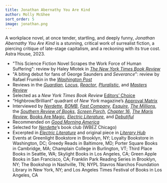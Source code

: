```yaml
---
title: Jonathan Abernathy You Are Kind
author: Molly McGhee
sort_order: 5
image: jonathan.png
---
```

A workplace novel, at once tender, startling, and deeply funny, *Jonathan Abernathy You Are Kind* is a stunning, critical work of surrealist fiction, a piercing critique of late-stage capitalism, and a reckoning with its true cost. Astra House, 2023.

* "This Science Fiction Novel Scrapes the Work Force of Human Suffering": review by Haley Mlotek in *[The New York Times Book Review](https://www.nytimes.com/2023/10/14/books/review/jonathan-abernathy-you-are-kind-molly-mcghee.html)*
* "A biting debut for fans of George Saunders and *Severance*": review by Rafael Frumkin in the *[Washington Post](https://www.washingtonpost.com/books/2023/10/24/jonathan-abernathy-you-are-kind-molly-mcghee-review/)*
* Reviews in the [](<>)[](<>)*[Guardian](<>)*, *[Locus](<>)*, *[Reactor](<>)*, *[Pluralistic](<>)*, and *[Masters Review](<>)*
* Selected as a *New York Times Book Review* [Editors’ Choice](https://www.nytimes.com/2023/10/26/books/review/9-new-books-we-recommend-this-week.html)
* “Highbrow/Brilliant” quadrant of *New York* magazine’s [Approval Matrix](https://nymag.com/article/the-approval-matrix-week-of-october-9-2023.html)
* Interviewed by *[Nerdette](https://www.wbez.org/stories/nerdette-book-club-molly-mcghee-on-jonathan-abernathy-you-are-kind/c8d4182a-d69f-4ec3-92d6-937b312bb8ae)*, *[BOMB](https://bombmagazine.org/articles/molly-mcghee/)*, *[Fast Company](https://www.fastcompany.com/90966606/student-debt-shouldnt-come-at-the-expense-of-dreams)*, *[Esquire](https://www.esquire.com/entertainment/books/a45767279/future-of-books/)*, *[The Millions](https://themillions.com/2023/11/molly-mcghee-wants-to-rethink-the-way-we-work.html)*, the *[Southern Review of Books](https://southernreviewofbooks.com/2023/12/18/jonathan-abernathy-you-are-kind-molly-mcghee-interview/)*, *[Screen Porch](https://www.porchtn.org/post/books-and-shadow-books-a-chat-with-novelist-molly-mcghee)*, *[Chapter 16](https://chapter16.org/dream-or-nightmare/)*, *[The Maris Review](https://lithub.com/molly-mcghee-on-the-importance-of-acknowledgments/)*, [Books Are Magic](https://booksaremagic.squarespace.com/home-1/q-a/molly-mcghee), *[Electric Literature](https://electricliterature.com/molly-mcghee-jonathan-abernathy-you-are-kind-interview-debut-novel-book-debt/)*, and *[Debutiful](https://debutiful.net/2023/10/18/debutiful-podcast-molly-mcghee-jonathan-abernathy-you-are-kind/)*
* Recommended on *[Good Morning America](https://www.goodmorningamerica.com/culture/story/bestselling-author-shares-new-book-recommendations-october-103731430)*
* Selected for *[Nerdette](https://www.wbez.org/stories/nerdette-book-club-jonathan-abernathy-you-are-kind-by-molly-mcghee/9c08ea91-278d-438d-b3c9-5636ba52a43d)*’s book club (WBEZ Chicago)
* Excerpted in *[Electric Literature](https://electricliterature.com/jonathan-abernathy-you-are-kind-by-molly-mcghee/)* and original piece in *[Literary Hub](<>)*
* Events at Greenlight Bookstore in Brooklyn, NY; Loyalty Bookstore in Washington, DC; Greedy Reads in Baltimore, MD; Porter Square Books in Cambridge, MA; Champlain College in Burlington, VT; Third Place Books in Seattle, WA; Skylight Books in Los Angeles, CA; Green Apple Books in San Francisco, CA; Franklin Park Reading Series in Brooklyn, NY; The Bookshop in Nashville, TN; NYPL Stavros Niarchos Foundation Library in New York, NY; and Los Angeles Times Festival of Books in Los Angeles, CA
